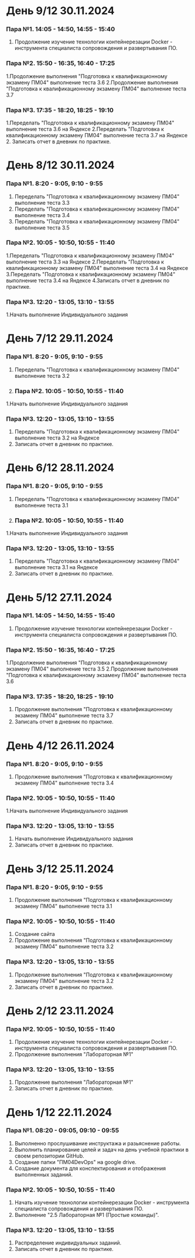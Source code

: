 # День 9/12 30.11.2024
### Пара №1. 14:05 - 14:50, 14:55 - 15:40
1. Продолжение изучение технологии контейнерезации Docker - инструмента специалиста сопровождения и развертывания ПО.
### Пара №2. 15:50 - 16:35, 16:40 - 17:25
1.Продолжение выполнения "Подготовка к квалификационному экзамену ПМ04" выполнение теста 3.6
2.Продолжение выполнения "Подготовка к квалификационному экзамену ПМ04" выполнение теста 3.7
### Пара №3. 17:35 - 18:20, 18:25 - 19:10
1.Переделать "Подготовка к квалификационному экзамену ПМ04" выполнение теста 3.6 на Яндексе
2.Переделать "Подготовка к квалификационному экзамену ПМ04" выполнение теста 3.7 на Яндексе
2. Записать отчет в дневник по практике.

# День 8/12 30.11.2024
### Пара №1. 8:20 - 9:05, 9:10 - 9:55 
1. Переделать "Подготовка к квалификационному экзамену ПМ04" выполнение теста 3.3
2. Переделать "Подготовка к квалификационному экзамену ПМ04" выполнение теста 3.4
3. Переделать "Подготовка к квалификационному экзамену ПМ04" выполнение теста 3.5  
### Пара №2. 10:05 - 10:50, 10:55 - 11:40
1.Переделать "Подготовка к квалификационному экзамену ПМ04" выполнение теста 3.3 на Яндексе
2.Переделать "Подготовка к квалификационному экзамену ПМ04" выполнение теста 3.4 на Яндексе
3.Переделать "Подготовка к квалификационному экзамену ПМ04" выполнение теста 3.4 на Яндексе
4.Записать отчет в дневник по практике.
### Пара №3. 12:20 - 13:05, 13:10 - 13:55
1.Начать выполнение Индивидуального задания

# День 7/12 29.11.2024
### Пара №1. 8:20 - 9:05, 9:10 - 9:55 
1. Переделать "Подготовка к квалификационному экзамену ПМ04" выполнение теста 3.2
2. ### Пара №2. 10:05 - 10:50, 10:55 - 11:40
1.Начать выполнение Индивидуального задания
### Пара №3. 12:20 - 13:05, 13:10 - 13:55
1. Переделать "Подготовка к квалификационному экзамену ПМ04" выполнение теста 3.2 на Яндексе
2. Записать отчет в дневник по практике.

# День 6/12 28.11.2024
### Пара №1. 8:20 - 9:05, 9:10 - 9:55 
1. Переделать "Подготовка к квалификационному экзамену ПМ04" выполнение теста 3.1
2. ### Пара №2. 10:05 - 10:50, 10:55 - 11:40
1.Начать выполнение Индивидуального задания
### Пара №3. 12:20 - 13:05, 13:10 - 13:55
1. Переделать "Подготовка к квалификационному экзамену ПМ04" выполнение теста 3.1 на Яндексе
2. Записать отчет в дневник по практике.


# День 5/12 27.11.2024
### Пара №1. 14:05 - 14:50, 14:55 - 15:40
1. Продолжение изучение технологии контейнерезации Docker - инструмента специалиста сопровождения и развертывания ПО.
### Пара №2. 15:50 - 16:35, 16:40 - 17:25
1.Продолжение выполнения "Подготовка к квалификационному экзамену ПМ04" выполнение теста 3.5
2.Продолжение выполнения "Подготовка к квалификационному экзамену ПМ04" выполнение теста 3.6
### Пара №3. 17:35 - 18:20, 18:25 - 19:10
1. Продолжение выполнения "Подготовка к квалификационному экзамену ПМ04" выполнение теста 3.7
2. Записать отчет в дневник по практике.



# День 4/12 26.11.2024
### Пара №1. 8:20 - 9:05, 9:10 - 9:55 
1. Продолжение выполнения "Подготовка к квалификационному экзамену ПМ04" выполнение теста 3.4
### Пара №2. 10:05 - 10:50, 10:55 - 11:40
1.Начать выполнение Индивидуального задания
### Пара №3. 12:20 - 13:05, 13:10 - 13:55
1. Начать выполнение Индивидуального задания
2. Записать отчет в дневник по практике.

# День 3/12 25.11.2024
### Пара №1. 8:20 - 9:05, 9:10 - 9:55
1. Продолжение выполнения "Подготовка к квалификационному экзамену ПМ04" выполнение теста 3.1
### Пара №2. 10:05 - 10:50, 10:55 - 11:40
1. Создание сайта
2. Продолжение выполнения "Подготовка к квалификационному экзамену ПМ04" выполнение теста 3.2
### Пара №3. 12:20 - 13:05, 13:10 - 13:55
1. Продолжение выполнения "Подготовка к квалификационному экзамену ПМ04" выполнение теста 3.2
2. Записать отчет в дневник по практике.


# День 2/12 23.11.2024
### Пара №2. 10:05 - 10:50, 10:55 - 11:40
1. Продолжение изучение технологии контейнерезации Docker - инструмента специалиста сопровождения и развертывания ПО.
2. Продолжение выполнения "Лабораторная №1"
### Пара №3. 12:20 - 13:05, 13:10 - 13:55
1. Продолжение выполнения "Лабораторная №1"
2. Записать отчет в дневник по практике.
# День 1/12 22.11.2024
### Пара №1. 08:20 - 09:05, 09:10 - 09:55
1. Выполненно прослушивание инструктажа и разьяснение работы.
2. Выполнить планирование целей и задач на день учебной практики в своем репозитории GitHub.
3. Создание папки "ПМ04DevOps" на google drive.
4. Создание документа для конспектирования и отображения выполненных заданий.
### Пара №2. 10:05 - 10:50, 10:55 - 11:40
1. Начать изучение технологии контейнерезации Docker - инструмента специалиста сопровождения и развертывания ПО.
2. Выполнение "2.5 Лабораторная №1 (Простые команды)".
### Пара №3. 12:20 - 13:05, 13:10 - 13:55
1. Распределение индивидуальных заданий.
2. Записать отчет в дневник по практике.
